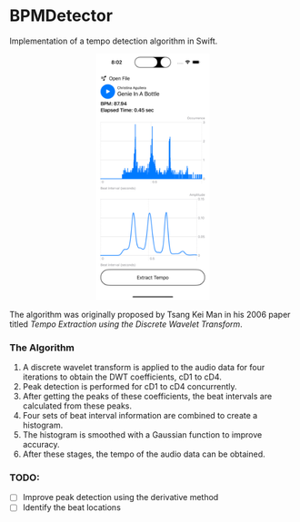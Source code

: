 # BPMDetector
Implementation of a tempo detection algorithm in Swift.

<p align="center">
  <img src="images/screenshot.png" width="200">
</p>

The algorithm was originally proposed by Tsang Kei Man in his 2006 paper titled _Tempo Extraction using the Discrete Wavelet Transform_.

### The Algorithm
1. A discrete wavelet transform is applied to the audio data for four iterations to obtain the DWT coefficients, cD1 to cD4.
2. Peak detection is performed for cD1 to cD4 concurrently.
3. After getting the peaks of these coefficients, the beat intervals are calculated from these peaks.
4. Four sets of beat interval information are combined to create a histogram.
5. The histogram is smoothed with a Gaussian function to improve accuracy. 
6. After these stages, the tempo of the audio data can be obtained.

### TODO:
- [ ] Improve peak detection using the derivative method
- [ ] Identify the beat locations
